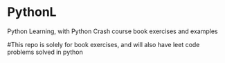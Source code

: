# PythonL
Python Learning, with Python Crash course book exercises and examples

#This repo is solely for book exercises, and will also have leet code problems solved in python

